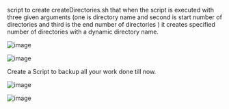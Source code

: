 
script to create  createDirectories.sh that when the script is executed with three given arguments (one is directory name and second is start number of directories and third is the end number of directories ) it creates specified number of directories with a dynamic directory name.

![image](https://user-images.githubusercontent.com/92623347/227125291-11b324dd-1a63-42a8-b9de-e470dbf5f904.png)

![image](https://user-images.githubusercontent.com/92623347/227125699-98cdea81-151b-4a92-a1ef-4cf3f3752ed3.png)

Create a Script to backup all your work done till now.

![image](https://user-images.githubusercontent.com/92623347/227126160-0e7ee219-26c5-4068-bc64-3e6323343cea.png)

![image](https://user-images.githubusercontent.com/92623347/227126441-285e4559-399a-4894-b262-52daf7a40c9e.png)

